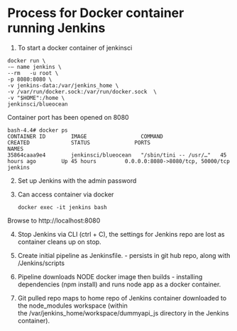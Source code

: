 # Process for Docker container running Jenkins

1.	To start a docker container of jenkinsci

```
docker run \
-— name jenkins \
--rm   -u root \
-p 8080:8080 \
-v jenkins-data:/var/jenkins_home \ 
-v /var/run/docker.sock:/var/run/docker.sock  \
-v "$HOME":/home \
jenkinsci/blueocean 

```
Container port has been opened on 8080

```
bash-4.4# docker ps
CONTAINER ID        IMAGE                 COMMAND                  CREATED             STATUS              PORTS                               NAMES
35864caaa9e4        jenkinsci/blueocean   "/sbin/tini -- /usr/…"   45 hours ago        Up 45 hours         0.0.0.0:8080->8080/tcp, 50000/tcp   jenkins
```

2.  Set up Jenkins with the admin password

3.  Can access container via docker 

        
        docker exec -it jenkins bash
        
Browse to http://localhost:8080

4. Stop Jenkins via CLI (ctrl + C), the settings for Jenkins repo are lost as container cleans up on stop.

5. Create initial pipeline as  Jenkinsfile. - persists in git hub repo, along with /Jenkins/scripts 

6. Pipeline downloads NODE docker image then builds - installing dependencies (npm install) and runs node app as a docker          container. 

7. Git pulled repo maps to home repo of Jenkins container downloaded to the node_modules workspace 
        (within the /var/jenkins_home/workspace/dummyapi_js directory in the Jenkins container).

